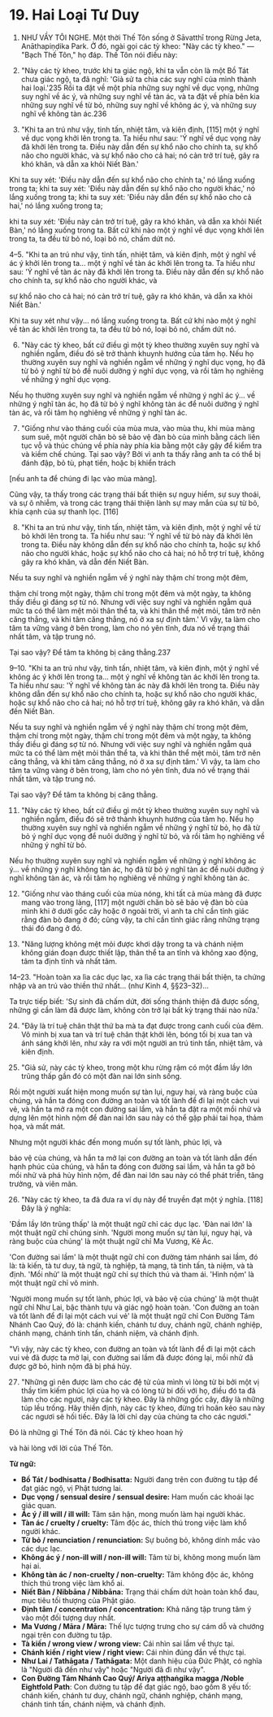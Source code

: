 # 19. Hai Loại Tư Duy

1. NHƯ VẦY TÔI NGHE. Một thời Thế Tôn
sống ở Sāvatthī trong Rừng Jeta, Anāthapiṇḍika
Park. Ở đó, ngài gọi các tỳ kheo: "Này các tỳ kheo." —
"Bạch Thế Tôn," họ đáp. Thế Tôn nói điều này:

2. "Này các tỳ kheo, trước khi ta giác ngộ, khi ta vẫn
còn là một Bồ Tát chưa giác ngộ, ta đã nghĩ: 'Giả sử
ta chia các suy nghĩ của mình thành hai loại.'235 Rồi ta đặt
về một phía những suy nghĩ về dục vọng, những suy nghĩ về ác ý, và
những suy nghĩ về tàn ác, và ta đặt về phía bên kia những suy nghĩ về
từ bỏ, những suy nghĩ về không ác ý, và những suy nghĩ về không
tàn ác.236

3. "Khi ta an trú như vậy, tinh tấn, nhiệt tâm, và kiên định, [115]
một ý nghĩ về dục vọng khởi lên trong ta. Ta hiểu như sau:
'Ý nghĩ về dục vọng này đã khởi lên trong ta. Điều này dẫn
đến sự khổ não cho chính ta, sự khổ não cho người khác, và sự khổ não cho
cả hai; nó cản trở trí tuệ, gây ra khó khăn, và dẫn xa
khỏi Niết Bàn.'

Khi ta suy xét: 'Điều này dẫn đến sự khổ não cho chính ta,' nó
lắng xuống trong ta; khi ta suy xét: 'Điều này dẫn đến sự
khổ não cho người khác,' nó lắng xuống trong ta; khi ta suy xét: 'Điều này dẫn
đến sự khổ não cho cả hai,' nó lắng xuống trong ta;

khi ta suy xét: 'Điều này cản trở trí tuệ, gây ra
khó khăn, và dẫn xa khỏi Niết Bàn,' nó lắng xuống trong
ta. Bất cứ khi nào một ý nghĩ về dục vọng khởi lên trong ta, ta
đều từ bỏ nó, loại bỏ nó, chấm dứt nó.

4–5. "Khi ta an trú như vậy, tinh tấn, nhiệt tâm, và kiên định, một
ý nghĩ về ác ý khởi lên trong ta... một ý nghĩ về tàn ác khởi lên trong
ta. Ta hiểu như sau: 'Ý nghĩ về tàn ác này đã khởi lên trong
ta. Điều này dẫn đến sự khổ não cho chính ta, sự khổ não cho người khác, và


sự khổ não cho cả hai; nó cản trở trí tuệ, gây ra khó khăn,
và dẫn xa khỏi Niết Bàn.'

Khi ta suy xét như vậy... nó lắng xuống trong ta. Bất cứ khi nào một
ý nghĩ về tàn ác khởi lên trong ta, ta đều từ bỏ nó, loại bỏ nó, chấm
dứt nó.

6. "Này các tỳ kheo, bất cứ điều gì một tỳ kheo thường xuyên suy nghĩ và
nghiền ngẫm, điều đó sẽ trở thành khuynh hướng của tâm họ. Nếu
họ thường xuyên suy nghĩ và nghiền ngẫm về những ý nghĩ dục
vọng, họ đã từ bỏ ý nghĩ từ bỏ để
nuôi dưỡng ý nghĩ dục vọng, và rồi tâm họ
nghiêng về những ý nghĩ dục vọng.

Nếu họ thường xuyên suy nghĩ và nghiền ngẫm về những ý nghĩ ác
ý... về những ý nghĩ tàn ác, họ đã từ bỏ ý nghĩ
không tàn ác để nuôi dưỡng ý nghĩ tàn ác, và rồi tâm họ
nghiêng về những ý nghĩ tàn ác.

7. "Giống như vào tháng cuối của mùa mưa, vào mùa
thu, khi mùa màng sum suê, một người chăn bò sẽ bảo vệ đàn bò của mình
bằng cách liên tục vỗ và thúc chúng về phía này phía
kia bằng một cây gậy để kiểm tra và kiềm chế chúng. Tại sao vậy? Bởi vì
anh ta thấy rằng anh ta có thể bị đánh đập, bỏ tù, phạt tiền, hoặc bị khiển trách

[nếu anh ta để chúng đi lạc vào mùa màng].

Cũng vậy, ta thấy trong các trạng thái bất thiện sự nguy hiểm, sự suy thoái,
và sự ô nhiễm, và trong các trạng thái thiện lành sự may mắn của
sự từ bỏ, khía cạnh của sự thanh lọc. [116]

8. "Khi ta an trú như vậy, tinh tấn, nhiệt tâm, và kiên định, một
ý nghĩ về từ bỏ khởi lên trong ta. Ta hiểu như sau: 'Ý
nghĩ về từ bỏ này đã khởi lên trong ta. Điều này không dẫn
đến sự khổ não cho chính ta, hoặc sự khổ não cho người khác, hoặc sự khổ não
cho cả hai; nó hỗ trợ trí tuệ, không gây ra khó khăn, và dẫn
đến Niết Bàn.

Nếu ta suy nghĩ và nghiền ngẫm về ý nghĩ này thậm chí trong một đêm,


thậm chí trong một ngày, thậm chí trong một đêm và một ngày, ta không thấy điều gì
đáng sợ từ nó. Nhưng với việc suy nghĩ và nghiền ngẫm quá mức
ta có thể làm mệt mỏi thân thể ta, và khi thân thể mệt mỏi, tâm
trở nên căng thẳng, và khi tâm căng thẳng, nó ở xa
sự định tâm.' Vì vậy, ta làm cho tâm ta vững vàng ở bên trong, làm cho nó yên tĩnh,
đưa nó về trạng thái nhất tâm, và tập trung nó.

Tại sao vậy? Để tâm ta không bị căng thẳng.237

9–10. "Khi ta an trú như vậy, tinh tấn, nhiệt tâm, và kiên định, một
ý nghĩ về không ác ý khởi lên trong ta... một ý nghĩ về không tàn
ác khởi lên trong ta. Ta hiểu như sau: 'Ý nghĩ về không tàn
ác này đã khởi lên trong ta. Điều này không dẫn đến sự khổ não cho chính ta, hoặc
sự khổ não cho người khác, hoặc sự khổ não cho cả hai; nó hỗ trợ trí tuệ,
không gây ra khó khăn, và dẫn đến Niết Bàn.

Nếu ta suy nghĩ và nghiền ngẫm về ý nghĩ này thậm chí trong một đêm,
thậm chí trong một ngày, thậm chí trong một đêm và một ngày, ta không thấy điều gì
đáng sợ từ nó. Nhưng với việc suy nghĩ và nghiền ngẫm quá mức
ta có thể làm mệt mỏi thân thể ta, và khi thân thể mệt mỏi, tâm
trở nên căng thẳng, và khi tâm căng thẳng, nó ở xa
sự định tâm.' Vì vậy, ta làm cho tâm ta vững vàng ở bên trong, làm cho nó yên tĩnh,
đưa nó về trạng thái nhất tâm, và tập trung nó.

Tại sao vậy? Để tâm ta không bị căng thẳng.

11. "Này các tỳ kheo, bất cứ điều gì một tỳ kheo thường xuyên suy nghĩ và
nghiền ngẫm, điều đó sẽ trở thành khuynh hướng của tâm họ. Nếu họ
thường xuyên suy nghĩ và nghiền ngẫm về những ý nghĩ từ bỏ,
họ đã từ bỏ ý nghĩ dục vọng để nuôi dưỡng
ý nghĩ từ bỏ, và rồi tâm họ nghiêng về
những ý nghĩ từ bỏ.

Nếu họ thường xuyên suy nghĩ và nghiền ngẫm về những ý nghĩ không
ác ý... về những ý nghĩ không tàn ác, họ đã từ bỏ
ý nghĩ tàn ác để nuôi dưỡng ý nghĩ không tàn ác, và
rồi tâm họ nghiêng về những ý nghĩ không tàn ác.


12. "Giống như vào tháng cuối của mùa nóng, khi
tất cả mùa màng đã được mang vào trong làng, [117] một
người chăn bò sẽ bảo vệ đàn bò của mình khi ở dưới gốc
cây hoặc ở ngoài trời, vì anh ta chỉ cần tỉnh giác rằng
đàn bò đang ở đó; cũng vậy, ta chỉ cần
tỉnh giác rằng những trạng thái đó đang ở đó.

13. "Năng lượng không mệt mỏi được khơi dậy trong ta và chánh niệm không gián đoạn
được thiết lập, thân thể ta an tĩnh và
không xao động, tâm ta định tĩnh và nhất tâm.

14–23. "Hoàn toàn xa lìa các dục lạc, xa lìa
các trạng thái bất thiện, ta chứng nhập và an trú vào
thiền thứ nhất... (như Kinh 4, §§23–32)...

Ta trực tiếp biết: 'Sự sinh đã chấm dứt, đời sống thánh thiện đã
được sống, những gì cần làm đã được làm, không còn
trở lại bất kỳ trạng thái nào nữa.'

24. "Đây là trí tuệ chân thật thứ ba mà ta đạt được trong
canh cuối của đêm. Vô minh bị xua tan và trí tuệ chân thật
khởi lên, bóng tối bị xua tan và ánh sáng khởi lên, như
xảy ra với một người an trú tinh tấn, nhiệt tâm, và kiên định.

25. "Giả sử, này các tỳ kheo, trong một khu rừng rậm có
một đầm lầy lớn trũng thấp gần đó có một đàn nai lớn
sinh sống.

Rồi một người xuất hiện mong muốn sự tàn lụi, nguy hại, và
ràng buộc của chúng, và hắn ta đóng con đường an toàn và tốt lành để
đi lại một cách vui vẻ, và hắn ta mở ra một con đường sai lầm, và hắn ta đặt
ra một mồi nhử và dựng lên một hình nộm để đàn nai lớn
sau này có thể gặp phải tai họa, thảm họa, và mất mát.

Nhưng một người khác đến mong muốn sự tốt lành, phúc lợi, và


bảo vệ của chúng, và hắn ta mở lại con đường an toàn và tốt lành dẫn
đến hạnh phúc của chúng, và hắn ta đóng con đường sai lầm, và hắn ta
gỡ bỏ mồi nhử và phá hủy hình nộm, để đàn nai lớn
sau này có thể phát triển, tăng trưởng, và
viên mãn.

26. "Này các tỳ kheo, ta đã đưa ra ví dụ này để truyền đạt
một ý nghĩa. [118] Đây là ý nghĩa:

'Đầm lầy lớn trũng thấp' là một thuật ngữ chỉ các dục lạc.
'Đàn nai lớn' là một thuật ngữ chỉ chúng sinh. 'Người mong muốn
sự tàn lụi, nguy hại, và ràng buộc của chúng' là một thuật ngữ chỉ Ma Vương, Kẻ Ác.

'Con đường sai lầm' là một thuật ngữ chỉ con đường tám nhánh sai lầm, đó
là: tà kiến, tà tư duy, tà ngữ, tà nghiệp,
tà mạng, tà tinh tấn, tà niệm, và tà
định. 'Mồi nhử' là một thuật ngữ chỉ sự thích thú và tham ái. 'Hình
nộm' là một thuật ngữ chỉ vô minh.

'Người mong muốn sự tốt lành, phúc lợi, và bảo vệ của chúng' là
một thuật ngữ chỉ Như Lai, bậc thành tựu và giác ngộ hoàn toàn.
'Con đường an toàn và tốt lành để đi lại một cách vui vẻ' là một thuật ngữ chỉ
Con Đường Tám Nhánh Cao Quý, đó là: chánh kiến, chánh tư duy,
chánh ngữ, chánh nghiệp, chánh mạng, chánh tinh tấn, chánh
niệm, và chánh định.

"Vì vậy, này các tỳ kheo, con đường an toàn và tốt lành để đi lại
một cách vui vẻ đã được ta mở lại, con đường sai lầm đã được
đóng lại, mồi nhử đã được gỡ bỏ, hình nộm đã bị phá hủy.

27. "Những gì nên được làm cho các đệ tử của mình vì
lòng từ bi bởi một vị thầy tìm kiếm phúc lợi của họ và có
lòng từ bi đối với họ, điều đó ta đã làm cho các ngươi, này các tỳ kheo.
Đây là những gốc cây, đây là những túp lều trống. Hãy thiền định,
này các tỳ kheo, đừng trì hoãn kẻo sau này các ngươi sẽ hối tiếc. Đây là
lời chỉ dạy của chúng ta cho các ngươi."

Đó là những gì Thế Tôn đã nói. Các tỳ kheo hoan hỷ


và hài lòng với lời của Thế Tôn.

**Từ ngữ:**
- **Bồ Tát / bodhisatta / Bodhisatta:** Người đang trên con đường tu tập để đạt giác ngộ, vị Phật tương lai.
- **Dục vọng / sensual desire / sensual desire:** Ham muốn các khoái lạc giác quan.
- **Ác ý / ill will / ill will:** Tâm sân hận, mong muốn làm hại người khác.
- **Tàn ác / cruelty / cruelty:** Tâm độc ác, thích thú trong việc làm khổ người khác.
- **Từ bỏ / renunciation / renunciation:** Sự buông bỏ, không dính mắc vào các dục lạc.
- **Không ác ý / non-ill will / non-ill will:** Tâm từ bi, không mong muốn làm hại ai.
- **Không tàn ác / non-cruelty / non-cruelty:** Tâm không độc ác, không thích thú trong việc làm khổ ai.
- **Niết Bàn / Nibbāna / Nibbāna:** Trạng thái chấm dứt hoàn toàn khổ đau, mục tiêu tối thượng của Phật giáo.
- **Định tâm / concentration / concentration:** Khả năng tập trung tâm ý vào một đối tượng duy nhất.
- **Ma Vương / Māra / Māra:** Thế lực tượng trưng cho sự cám dỗ và chướng ngại trên con đường tu tập.
- **Tà kiến / wrong view / wrong view:** Cái nhìn sai lầm về thực tại.
- **Chánh kiến / right view / right view:** Cái nhìn đúng đắn về thực tại.
- **Như Lai / Tathāgata / Tathāgata:** Một danh hiệu của Đức Phật, có nghĩa là "Người đã đến như vậy" hoặc "Người đã đi như vậy".
- **Con Đường Tám Nhánh Cao Quý/ Ariya aṭṭhaṅgika magga /Noble Eightfold Path**: Con đường tu tập để đạt giác ngộ, bao gồm 8 yếu tố: chánh kiến, chánh tư duy, chánh ngữ, chánh nghiệp, chánh mạng, chánh tinh tấn, chánh niệm, và chánh định.
